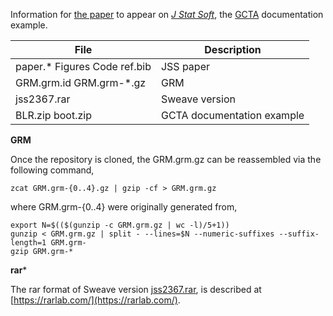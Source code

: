 Information for [the paper](paper.pdf) to appear on [*J Stat Soft*](https://www.jstatsoft.org/index), the [GCTA](http://cnsgenomics.com/software/gcta/) documentation example.

File | Description
-----|-----------------------------------------
paper.* Figures Code ref.bib | JSS paper
GRM.grm.id GRM.grm-*.gz | GRM
jss2367.rar | Sweave version
BLR.zip boot.zip | GCTA documentation example

**GRM**

Once the repository is cloned, the GRM.grm.gz can be reassembled via the following command,
```
zcat GRM.grm-{0..4}.gz | gzip -cf > GRM.grm.gz
```
where GRM.grm-{0..4} were originally generated from,
```
export N=$(($(gunzip -c GRM.grm.gz | wc -l)/5+1))
gunzip < GRM.grm.gz | split - --lines=$N --numeric-suffixes --suffix-length=1 GRM.grm-
gzip GRM.grm-*
```

**rar***

The rar format of Sweave version [jss2367.rar](jss2367.rar), is described at [https://rarlab.com/](https://rarlab.com/).

